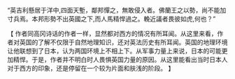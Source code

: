 “英吉利懸居于洋中,四面天塹，鄰邦憚之，無敢侵入者。佛蘭王之以勢，尚不能加寸兵焉。本邦形勢不出英國之下,而人馬精悍過之。輓近議者畏彼如虎,何也？”

【
作者同高冈诗话的作者一样，显然都对西方的情况有所耳闻。从这里来看，作者对英国的了解不仅限于自然地理知识，还对英法历史有所耳闻。英国的地理环境让他联想到了日本，认为两国环境上不相上下。从军事力量上来说，日本的可能更加精悍。于是，作者并不明白时人畏惧英国力量的原因。从这里能看出当时日本人对于西方的印象，还是停留在一个较为片面和肤浅的阶段。
】